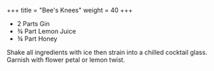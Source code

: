 +++
title = "Bee's Knees"
weight = 40
+++

- 2 Parts Gin
- ¾ Part Lemon Juice
- ¾ Part Honey

Shake all ingredients with ice then strain into a chilled cocktail glass. Garnish with flower petal or lemon twist.

